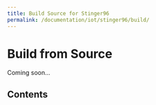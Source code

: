 ```yaml
---
title: Build Source for Stinger96
permalink: /documentation/iot/stinger96/build/
---
```


# Build from Source

Coming soon...

<!--- This page serves as an index for building various OS/Kernel for Board-x --->

## Contents

